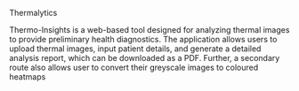 Thermalytics

Thermo-Insights is a web-based tool designed for analyzing thermal images to provide preliminary health diagnostics. The application allows users to upload thermal images, input patient details, and generate a detailed analysis report, which can be downloaded as a PDF. Further, a secondary route also allows user to convert their greyscale images to coloured heatmaps
